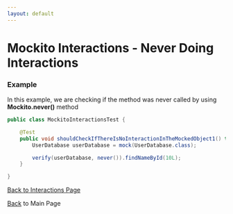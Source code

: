 ```yaml
---
layout: default
---
```


# Mockito Interactions - Never Doing Interactions

### Example

In this example, we are checking if the method was never called by using **Mockito.never()** method

```java
public class MockitoInteractionsTest {

	@Test
	public void shouldCheckIfThereIsNoInteractionInTheMockedObject1() throws Exception {
		UserDatabase userDatabase = mock(UserDatabase.class);

		verify(userDatabase, never()).findNameById(10L);
	}

}
```

[Back to Interactions Page](mockito-number-of-interactions)

[Back](/mockito-crafting-code) to Main Page
